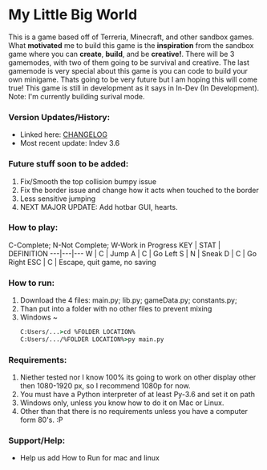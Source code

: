# My Little Big World 
This is a game based off of Terreria, Minecraft, and other sandbox games. What **motivated** me to build this game is the **inspiration** from the sandbox game where you can **create**, **build**, and be **creative!**. There will be 3 gamemodes, with two of them going to be survival and creative. The last gamemode is very special about this game is you can code to build your own minigame. Thats going to be very future but I am hoping this will come true! This game is still in development as it says in In-Dev (In Development).
Note: I'm currently building surival mode.

### Version Updates/History:
  * Linked here: [CHANGELOG](https://github.com/AndrewShen31/My-Little-Big-World/blob/master/CHANGELOG.md)
  * Most recent update: Indev 3.6

### Future stuff soon to be added:
  1. Fix/Smooth the top collision bumpy issue
  2. Fix the border issue and change how it acts when touched to the border
  3. Less sensitive jumping
  4. NEXT MAJOR UPDATE:  Add hotbar GUI, hearts.

### How to play:
C-Complete; N-Not Complete; W-Work in Progress
KEY | STAT | DEFINITION 
---|---|---
W | C | Jump 
A | C | Go Left 
S | N | Sneak 
D | C | Go Right 
ESC | C | Escape, quit game, no saving 

### How to run:
  1. Download the 4 files: main.py; lib.py; gameData.py; constants.py;
  2. Than put into a folder with no other files to prevent mixing
  3. Windows ~ 
     ```cmd
     C:Users/...>cd %FOLDER LOCATION%
     C:Users/.../%FOLDER LOCATION%>py main.py
     ```

### Requirements:
  1. Niether tested nor I know 100% its going to work on other display other then 1080-1920 px, so I recommend 1080p for now.
  2. You must have a Python interpreter of at least Py-3.6 and set it on path
  3. Windows only, unless you know how to do it on Mac or Linux.
  4. Other than that there is no requirements unless you have a computer form 80's. :P

### Support/Help:
  * Help us add How to Run for mac and linux
